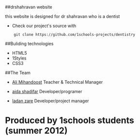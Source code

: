 ##drshahravan website

this website is designed for dr shahravan who is a dentist

* Check our project's source with
```
    git clone https://github.com/1schools-projects/dentistry
```

##Buliding technologies

* HTML5
* 1Styles
* CSS3

##The Team

* [Ali Mihandoost](https://github.com/alimd) Teacher & Technical Manager

* [aida shadifar](https://github.com/aidashadifar) Developer/programer

* [ladan zare](https://github.com/ladanzare) Developer/project manager

Produced by 1schools students (summer 2012)
=================